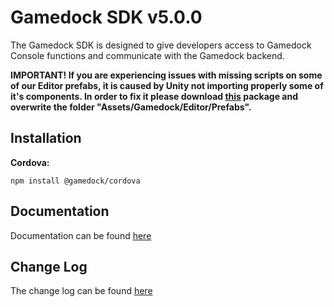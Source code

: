 # Gamedock SDK v5.0.0

The Gamedock SDK is designed to give developers access to Gamedock Console functions and communicate with the Gamedock backend.

**IMPORTANT! If you are experiencing issues with missing scripts on some of our Editor prefabs, it is caused by Unity not importing properly some of it's components. In order to fix it please download [this](https://splashscreens.cdn.spilcloud.com/files/1574351079_Prefabs.zip) package and overwrite the folder "Assets/Gamedock/Editor/Prefabs".** 

## Installation

**Cordova:**
```
npm install @gamedock/cordova
```

## Documentation
Documentation can be found <a href="https://azerion.github.io/gamedock-sdk/#/">here</a>

## Change Log
The change log can be found [here](./CHANGELOG.md)
